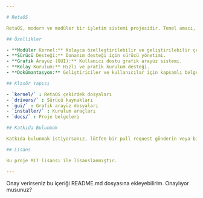 ```yaml
---

# RetaOS

RetaOS, modern ve modüler bir işletim sistemi projesidir. Temel amacı, açık kaynaklı ve öğrenmesi kolay bir işletim sistemi mimarisi sunmaktır.

## Özellikler

- **Modüler Kernel:** Kolayca özelleştirilebilir ve geliştirilebilir çekirdek mimarisi.
- **Sürücü Desteği:** Donanım desteği için sürücü yönetimi.
- **Grafik Arayüz (GUI):** Kullanıcı dostu grafik arayüz sistemi.
- **Kolay Kurulum:** Hızlı ve pratik kurulum desteği.
- **Dokümantasyon:** Geliştiriciler ve kullanıcılar için kapsamlı belgeler.

## Klasör Yapısı

- `kernel/` : RetaOS çekirdek dosyaları
- `drivers/` : Sürücü kaynakları
- `gui/` : Grafik arayüz dosyaları
- `installer/` : Kurulum araçları
- `docs/` : Proje belgeleri

## Katkıda Bulunmak

Katkıda bulunmak istiyorsanız, lütfen bir pull request gönderin veya bir issue açın. Katkılarınızı bekliyoruz!

## Lisans

Bu proje MIT lisansı ile lisanslanmıştır.

---
```


Onay verirseniz bu içeriği README.md dosyasına ekleyebilirim. Onaylıyor musunuz?